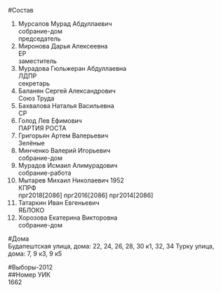 #Состав  
1. Мурсалов Мурад Абдуллаевич  
    собрание-дом  
    председатель  
2. Миронова Дарья Алексеевна  
    ЕР  
    заместитель  
3. Мурадова Гюльжеран Абдуллаевна  
    ЛДПР  
    секретарь  
4. Баланян Сергей Александрович  
    Союз Труда  
5. Бахвалова Наталья Васильевна  
    СР  
6. Голод Лев Ефимович  
    ПАРТИЯ РОСТА  
7. Григорьян Артем Валерьевич  
    Зелёные  
8. Минченко Валерий Игорьевич  
    собрание-дом  
9. Мурадов Исмаил Алимурадович  
    собрание-работа  
10. Мытарев Михаил Николаевич 1952  
    КПРФ  
    прг2018[2086] прг2016[2086] прг2014[2086]  
11. Татаркин Иван Евгеньевич  
    ЯБЛОКО  
12. Хорозова Екатерина Викторовна  
    собрание-дом  
  
#Дома  
Будапештская улица, дома: 22, 24, 26, 28, 30 к1, 32, 34 Турку улица, дома: 7, 9 к3, 9 к5  
  
#Выборы-2012  
##Номер УИК  
1662  
